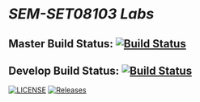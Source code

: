 # **_SEM-SET08103 Labs_**

## Master Build Status: [![Build Status](https://travis-ci.com/CamyH/sem.svg?branch=master)](https://travis-ci.com/CamyH/sem)
## Develop Build Status: [![Build Status](https://travis-ci.com/CamyH/sem.svg?branch=develop)](https://travis-ci.org/CamyH/sem)
[![LICENSE](https://img.shields.io/github/license/CamyH/sem.svg?style=flat-square)](https://github.com/CamyH/sem/blob/master/LICENSE)
[![Releases](https://img.shields.io/github/release/CamyH/sem/all.svg?style=flat-square)](https://github.com/CamyH/sem/releases)
